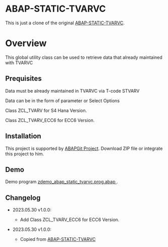 # ABAP-STATIC-TVARVC

This is just a clone of the original [ABAP-STATIC-TVARVC](https://github.com/aufaraditya/ABAP-STATIC-TVARVC).

# Overview

This global utility class can be used to retrieve data that already maintained with TVARVC

## Prequisites

Data must be already maintained in TVARVC via T-code STVARV

Data can be in the form of parameter or Select Options

Class ZCL_TVARV for S4 Hana Version.

Class ZCL_TVARV_ECC6 for ECC6 Version.

## Installation
This project is supported by <a href="https://github.com/larshp/abapGit">ABAPGit Project</a>. Download ZIP file or integrate this project to him.

## Demo

Demo program [zdemo_abap_static_tvarvc.prog.abap
](https://github.com/wellys3/ABAP-STATIC-TVARVC/blob/main/src/zdemo_abap_static_tvarvc.prog.abap).

## Changelog

- 2023.05.30 v1.0.0:
  - Add Class ZCL_TVARV_ECC6 for ECC6 Version.

- 2023.05.30 v1.0.0:
  - Copied from [ABAP-STATIC-TVARVC](https://github.com/aufaraditya/ABAP-STATIC-TVARVC)